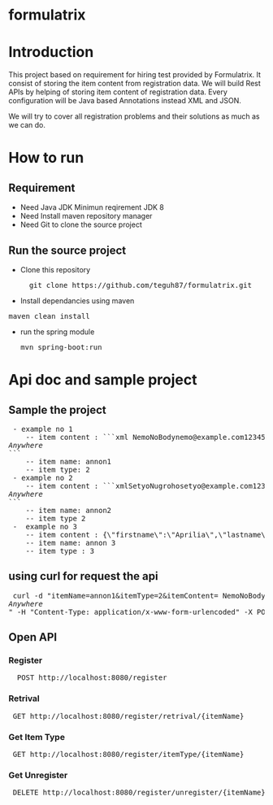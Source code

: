 # formulatrix

# Introduction
This project based on requirement for hiring test provided by Formulatrix. 
It consist of storing the item content from registration data. 
We will build Rest APIs by helping of storing item content of registration data. 
Every configuration will be Java based Annotations instead XML and JSON.

We will try to cover all registration problems and their solutions as much as we can do.


# How to run
## Requirement
- Need Java JDK Minimun reqirement JDK 8
- Need Install maven repository manager
- Need Git to clone the source project

## Run the source project
- Clone this repository
  <pre>
    git clone https://github.com/teguh87/formulatrix.git
  </pre>

- Install dependancies using maven
 <pre>maven clean install</pre>

- run the spring module 
  <pre>mvn spring-boot:run</pre>

# Api doc and sample project
## Sample the project

<pre>
 - example no 1
    -- item content : ```xml <register><firstname>Nemo</firstname><lastname>NoBody</lastname><email>nemo@example.com</email><password>123456</password><phoneNumber>+628177728172</phoneNumber><address>Anywhere</address></register>```
    -- item name: annon1
    -- item type: 2
 - example no 2
    -- item content : ```xml<register><firstname>Setyo</firstname><lastname>Nugroho</lastname><email>setyo@example.com</email><password>123456</password><phoneNumber>+62883881777</phoneNumber><address>Anywhere</address></register>```
    -- item name: annon2
    -- item type 2
 -  example no 3
    -- item content : {\"firstname\":\"Aprilia\",\"lastname\":\"Sadewa\",\"email\":\"aprillia@example.com\",\"password\":\"123456\",\"phoneNumber\":\"+6281772663773\",\"address\":\"Anywhere\"}
    -- item name: annon 3
    -- item type : 3
</pre>

## using curl for request the api
<pre>
 curl -d "itemName=annon1&itemType=2&itemContent= <register><firstname>Nemo</firstname><lastname>NoBody</lastname><email>nemo@example.com</email><password>123456</password><phoneNumber>+628177728172</phoneNumber><address>Anywhere</address></register>" -H "Content-Type: application/x-www-form-urlencoded" -X POST http://localhost:8080/register
</pre>

## Open API
### Register
<pre>
  POST http://localhost:8080/register
</pre>

### Retrival
<pre>
 GET http://localhost:8080/register/retrival/{itemName}
</pre>

### Get Item Type
<pre>
 GET http://localhost:8080/register/itemType/{itemName}
</pre>

### Get Unregister
<pre>
 DELETE http://localhost:8080/register/unregister/{itemName}
</pre>